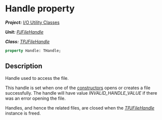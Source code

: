 # Handle property

***Project:*** [I/O Utility Classes](../API.md)

***Unit:*** [_PJFileHandle_](./PJFileHandle.md)

***Class:*** [_TPJFileHandle_](./TPJFileHandle.md)

```pascal
property Handle: THandle;
```

## Description

Handle used to access the file.

This handle is set when one of the [constructors](./TPJFileHandle-Create.md) opens or creates a file successfully. The handle will have value _INVALID_HANDLE_VALUE_ if there was an error opening the file.

Handles, and hence the related files, are closed when the [_TPJFileHandle_](./TPJFileHandle.md) instance is freed.
